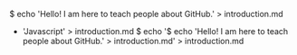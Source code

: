 $ echo 'Hello! I am here to teach people about GitHub.' > introduction.md
* 'Javascript' > introduction.md
$ echo '$ echo 'Hello! I am here to teach people about GitHub.' > introduction.md' > introduction.md
